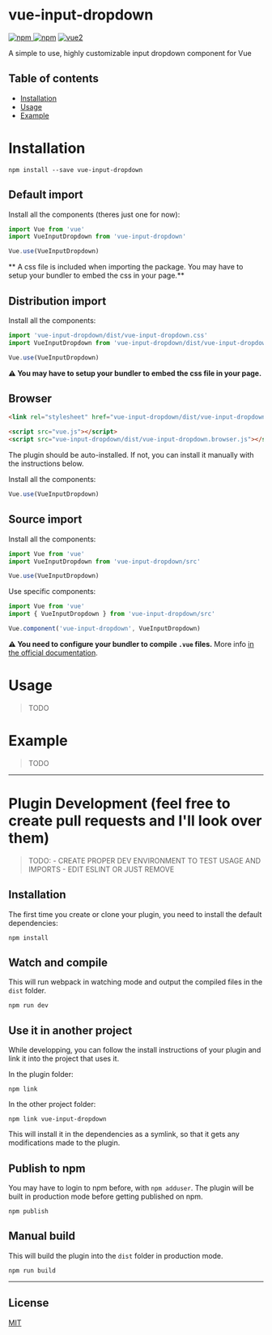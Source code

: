 # vue-input-dropdown

[![npm](https://img.shields.io/npm/v/vue-input-dropdown.svg) ![npm](https://img.shields.io/npm/dm/vue-input-dropdown.svg)](https://www.npmjs.com/package/vue-input-dropdown)
[![vue2](https://img.shields.io/badge/vue-2.x-brightgreen.svg)](https://vuejs.org/)

A simple to use, highly customizable input dropdown component for Vue

## Table of contents

- [Installation](#installation)
- [Usage](#usage)
- [Example](#example)

# Installation

```
npm install --save vue-input-dropdown
```

## Default import

Install all the components (theres just one for now):

```javascript
import Vue from 'vue'
import VueInputDropdown from 'vue-input-dropdown'

Vue.use(VueInputDropdown)

```

** A css file is included when importing the package. You may have to setup your bundler to embed the css in your page.**

## Distribution import

Install all the components:

```javascript
import 'vue-input-dropdown/dist/vue-input-dropdown.css'
import VueInputDropdown from 'vue-input-dropdown/dist/vue-input-dropdown.common'

Vue.use(VueInputDropdown)
```


**⚠️ You may have to setup your bundler to embed the css file in your page.**

## Browser

```html
<link rel="stylesheet" href="vue-input-dropdown/dist/vue-input-dropdown.css"/>

<script src="vue.js"></script>
<script src="vue-input-dropdown/dist/vue-input-dropdown.browser.js"></script>
```

The plugin should be auto-installed. If not, you can install it manually with the instructions below.

Install all the components:

```javascript
Vue.use(VueInputDropdown)
```

## Source import

Install all the components:

```javascript
import Vue from 'vue'
import VueInputDropdown from 'vue-input-dropdown/src'

Vue.use(VueInputDropdown)
```

Use specific components:

```javascript
import Vue from 'vue'
import { VueInputDropdown } from 'vue-input-dropdown/src'

Vue.component('vue-input-dropdown', VueInputDropdown)
```

**⚠️ You need to configure your bundler to compile `.vue` files.** More info [in the official documentation](https://vuejs.org/v2/guide/single-file-components.html).

# Usage

> TODO

# Example

> TODO

---

# Plugin Development (feel free to create pull requests and I'll look over them)

> TODO: 
    - CREATE PROPER DEV ENVIRONMENT TO TEST USAGE AND IMPORTS
    - EDIT ESLINT OR JUST REMOVE 

## Installation

The first time you create or clone your plugin, you need to install the default dependencies:

```
npm install
```

## Watch and compile

This will run webpack in watching mode and output the compiled files in the `dist` folder.

```
npm run dev
```

## Use it in another project

While developping, you can follow the install instructions of your plugin and link it into the project that uses it.

In the plugin folder:

```
npm link
```

In the other project folder:

```
npm link vue-input-dropdown
```

This will install it in the dependencies as a symlink, so that it gets any modifications made to the plugin.

## Publish to npm

You may have to login to npm before, with `npm adduser`. The plugin will be built in production mode before getting published on npm.

```
npm publish
```

## Manual build

This will build the plugin into the `dist` folder in production mode.

```
npm run build
```

---

## License

[MIT](http://opensource.org/licenses/MIT)
